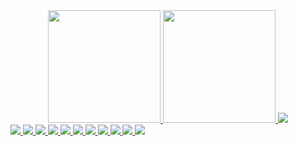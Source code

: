 <div align="center">
  
  
  <a href="https://github.com/cruzhar">
 

<img height="180em" src="https://github-readme-stats.vercel.app/api/top-langs/?username=cruzhar&layout=compact&langs_count=15&theme=dark"/>
<img height="180em" src="https://github-readme-stats.vercel.app/api?username=cruzhar&show_icons=true&theme=dark&include_all_commits=true&count_private=fale"/>
    <img src="https://github-readme-streak-stats.herokuapp.com/?user=cruzhar&show_icons=true&theme=dark"/>
     
  
</div>

  


    


  
  
  
<div> 



  <img src="https://img.shields.io/badge/mac%20os-000000?style=for-the-badge&logo=apple&logoColor=white">
  <img src="https://img.shields.io/badge/Google_Cloud-4285F4?style=for-the-badge&logo=google-cloud&logoColor=white">
  
   <img src="https://img.shields.io/badge/JavaScript-F7DF1E?style=for-the-badge&logo=javascript&logoColor=black">
  <img src="https://img.shields.io/badge/HTML5-E34F26?style=for-the-badge&logo=html5&logoColor=white">
  <img src="https://img.shields.io/badge/CSS3-1572B6?style=for-the-badge&logo=css3&logoColor=white https://img.shields.io/badge/React-20232A?style=for-the-badge&logo=react&logoColor=61DAFB">
    <img src="https://img.shields.io/badge/Bootstrap-563D7C?style=for-the-badge&logo=bootstrap&logoColor=white">
      <img src=" https://img.shields.io/badge/json%20web%20tokens-323330?style=for-the-badge&logo=json-web-tokens&logoColor=pink">
        <img src="https://img.shields.io/badge/Node.js-43853D?style=for-the-badge&logo=node.js&logoColor=white">
          <img src="https://img.shields.io/badge/Microsoft_SQL_Server-CC2927?style=for-the-badge&logo=microsoft-sql-server&logoColor=white">
            <img src="https://img.shields.io/badge/React-20232A?style=for-the-badge&logo=react&logoColor=61DAFB">
              <img src="https://img.shields.io/badge/GitHub-100000?style=for-the-badge&logo=github&logoColor=white">

 
</div>
